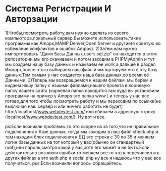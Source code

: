# Система Регистрации И Авторзации
1)Чтобы,посмотреть работу,вам нужно сделать из своего компьютора,локальный сервер.Вы можете использовать,такие программы как Ampps,MAMP,Denver,Open Server и другие(я советую во избежание конфликтов и ошибок Ampps).
2)Затем нам нужно импортировать "Дамп Базы Данных.users.sql.zip" он находится в этом репозитории,мы его скачиваем и потом заходим в PHPMyAdmin и тут мы создаем нашу базу данных и называем ее work,а дальше в раздел Импорт,после этого выбираем наш файл и импортируем его в эту базу данных.Тем самым у нас создается наша база данных,со всеми её Данными.
3)Теперь,мы возвращаемся к нашим файлам, мы берем и кидаем нашу папку с нашими файлами,нашего проекта в корневую папку нашего сайта (корневая папка находится там куда вы установили программу на пример у Ampps это папка www ) и теперь у нас все готово,для того чтобы посмотреть работу и мы переходим по ссылке(не выключая наш сервер и или ничего работать не будет) http://localhost/www.webdevtest.com/ или вбиваем в адресную строку (localhost/www.webdevtest.com/).
Ну вот и все.

ps:Если возникли проблемы,то это скорее из за того,что не правильное подключеник к базе данных, тогда мы заходим в наш файл check.php и там находим блок подключения к БД это строки с 30 по 35 и меняем логин базы данных на тот который у вас(обычно он стандартный root),или пароль,смотря какой у вас,хотя его может и не быть.Если действительно возникли ошибки то меняем все то что я перечилсил и в других файлах а это auth.php и social.php ну все я надеюсь что у вас все получиться.
pss:Если возникли вопросы обращайтесь.
